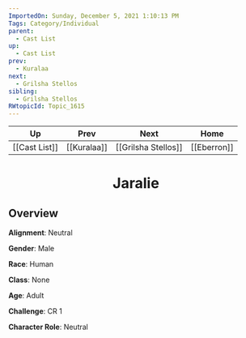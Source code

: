 ```yaml
---
ImportedOn: Sunday, December 5, 2021 1:10:13 PM
Tags: Category/Individual
parent:
  - Cast List
up:
  - Cast List
prev:
  - Kuralaa
next:
  - Grilsha Stellos
sibling:
  - Grilsha Stellos
RWtopicId: Topic_1615
---
```


| Up | Prev | Next | Home |
|----|------|------|------|
| [[Cast List]] | [[Kuralaa]] | [[Grilsha Stellos]] | [[Eberron]] |

# <center>Jaralie</center>

## Overview

**Alignment**: Neutral

**Gender**: Male

**Race**: Human

**Class**: None

**Age**: Adult

**Challenge**: CR 1

**Character Role**: Neutral
